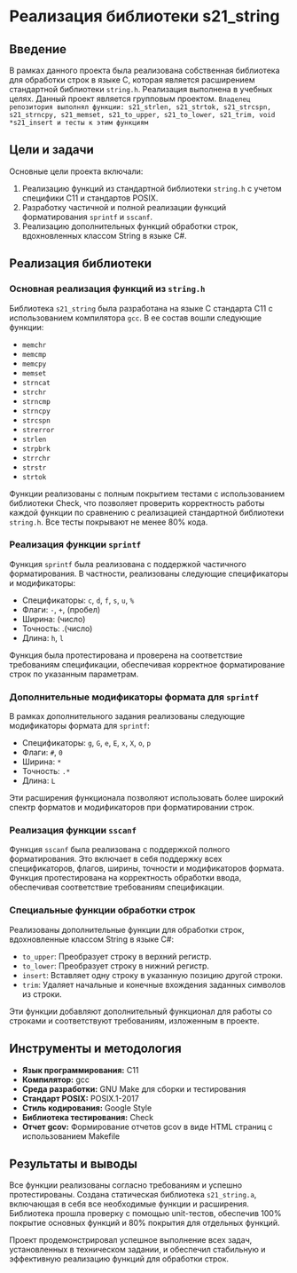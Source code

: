 # Реализация библиотеки s21_string

## Введение

В рамках данного проекта была реализована собственная библиотека для обработки строк в языке C, которая является расширением стандартной библиотеки `string.h`. Реализация выполнена в учебных целях. Данный проект является групповым проектом. `Владелец репозитория выполнял функции: s21_strlen, s21_strtok, s21_strcspn, s21_strncpy, s21_memset, s21_to_upper, s21_to_lower, s21_trim, void *s21_insert и тесты к этим функциям`

## Цели и задачи

Основные цели проекта включали:
1. Реализацию функций из стандартной библиотеки `string.h` с учетом специфики C11 и стандартов POSIX.
2. Разработку частичной и полной реализации функций форматирования `sprintf` и `sscanf`.
3. Реализацию дополнительных функций обработки строк, вдохновленных классом String в языке C#.

## Реализация библиотеки

### Основная реализация функций из `string.h`

Библиотека `s21_string` была разработана на языке C стандарта C11 с использованием компилятора `gcc`. В ее состав вошли следующие функции:

- `memchr`
- `memcmp`
- `memcpy`
- `memset`
- `strncat`
- `strchr`
- `strncmp`
- `strncpy`
- `strcspn`
- `strerror`
- `strlen`
- `strpbrk`
- `strrchr`
- `strstr`
- `strtok`

Функции реализованы с полным покрытием тестами с использованием библиотеки Check, что позволяет проверить корректность работы каждой функции по сравнению с реализацией стандартной библиотеки `string.h`. Все тесты покрывают не менее 80% кода.

### Реализация функции `sprintf`

Функция `sprintf` была реализована с поддержкой частичного форматирования. В частности, реализованы следующие спецификаторы и модификаторы:

- Спецификаторы: `c`, `d`, `f`, `s`, `u`, `%`
- Флаги: `-`, `+`, (пробел)
- Ширина: (число)
- Точность: .(число)
- Длина: `h`, `l`

Функция была протестирована и проверена на соответствие требованиям спецификации, обеспечивая корректное форматирование строк по указанным параметрам.

### Дополнительные модификаторы формата для `sprintf`

В рамках дополнительного задания реализованы следующие модификаторы формата для `sprintf`:

- Спецификаторы: `g`, `G`, `e`, `E`, `x`, `X`, `o`, `p`
- Флаги: `#`, `0`
- Ширина: `*`
- Точность: `.*`
- Длина: `L`

Эти расширения функционала позволяют использовать более широкий спектр форматов и модификаторов при форматировании строк.

### Реализация функции `sscanf`

Функция `sscanf` была реализована с поддержкой полного форматирования. Это включает в себя поддержку всех спецификаторов, флагов, ширины, точности и модификаторов формата. Функция протестирована на корректность обработки ввода, обеспечивая соответствие требованиям спецификации.

### Специальные функции обработки строк

Реализованы дополнительные функции для обработки строк, вдохновленные классом String в языке C#:

- `to_upper`: Преобразует строку в верхний регистр.
- `to_lower`: Преобразует строку в нижний регистр.
- `insert`: Вставляет одну строку в указанную позицию другой строки.
- `trim`: Удаляет начальные и конечные вхождения заданных символов из строки.

Эти функции добавляют дополнительный функционал для работы со строками и соответствуют требованиям, изложенным в проекте.

## Инструменты и методология

- **Язык программирования:** C11
- **Компилятор:** gcc
- **Среда разработки:** GNU Make для сборки и тестирования
- **Стандарт POSIX:** POSIX.1-2017
- **Стиль кодирования:** Google Style
- **Библиотека тестирования:** Check
- **Отчет gcov:** Формирование отчетов gcov в виде HTML страниц с использованием Makefile

## Результаты и выводы

Все функции реализованы согласно требованиям и успешно протестированы. Создана статическая библиотека `s21_string.a`, включающая в себя все необходимые функции и расширения. Библиотека прошла проверку с помощью unit-тестов, обеспечив 100% покрытие основных функций и 80% покрытия для отдельных функций.

Проект продемонстрировал успешное выполнение всех задач, установленных в техническом задании, и обеспечил стабильную и эффективную реализацию функций для обработки строк.
